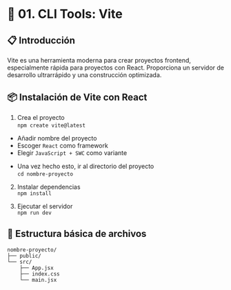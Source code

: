 # 🚀 01. CLI Tools: Vite

## 📋 Introducción
Vite es una herramienta moderna para crear proyectos frontend, especialmente rápida para proyectos con React. Proporciona un servidor de desarrollo ultrarrápido y una construcción optimizada.

## 📦 Instalación de Vite con React

1. Crea el proyecto  
`npm create vite@latest`  
* Añadir nombre del proyecto
* Escoger `React` como framework
* Elegir `JavaScript + SWC` como variante
+ Una vez hecho esto, ir al directorio del proyecto  
`cd nombre-proyecto`

2. Instalar dependencias  
`npm install`

3. Ejecutar el servidor  
`npm run dev`

## 📁 Estructura básica de archivos
```
nombre-proyecto/
├── public/
└── src/
    ├── App.jsx
    ├── index.css
    └── main.jsx
```